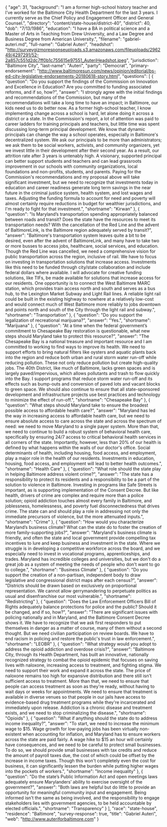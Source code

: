 {
  "age": 31,
  "background": "I am a former high-school history teacher and I've worked for the Baltimore City Health Department for the last 3 years. I currently serve as the Chief Policy and Engagement Officer and General Counsel.",
  "directory": "content/state-house/district-40",
  "district": 40,
  "dob": "7/13/1986",
  "education": "I have a BA in political science and a Master of Arts in Teaching from Drew University, and a Law Degree and Business Degree from American University.",
  "filename": "gabriel-auteri.md",
  "full-name": "Gabriel Auteri",
  "headshot": "http://surveygizmoresponseuploads.s3.amazonaws.com/fileuploads/296249/4297291/52-2a857c551d2dc7ff0b1c755615e97551_AuteriHeadshot.jpeg",
  "jurisdiction": "Baltimore City",
  "last-name": "Auteri",
  "party": "Democrat",
  "primary-endorsement": "http://www.baltimoresun.com/news/opinion/editorial/bs-ed-city-legislative-endorsements-20180618-story.html",
  "questions": [
    {
      "question": "Do you support the findings of the Commission on Innovation and Excellence in Education? Are you committed to funding associated reforms, and if so, how?",
      "answer": "I strongly agree with the initial findings and recommendations of the Commission, but many of the recommendations will take a long time to have an impact; in Baltimore, our kids need us to do better now.   As a former high-school teacher, I know implementing change across a school is hard, let alone doing it across a district or a state. In the Commission's report, a lot of attention was paid to career ladders for training principals and teachers, but little time was spent discussing long-term principal development. We know that dynamic principals can change the way a school operates, especially in Baltimore's decentralized system. We ask our principals to be more than administrators; we ask them to be social workers, activists, and community organizers, yet we invest little in their development after their second year. As a result, our attrition rate after 3 years is untenably high. A visionary, supported principal can better support students and teachers and can lead grassroots improvement in our schools with community organizations, local foundations and non-profits, students, and parents.   Paying for the Commission's recommendations and my proposal above will take significant investment, but we need to recognize that investments today in education and career readiness generate long term savings in the near future in the criminal justice system, health system, and lost wages and taxes. Adjusting the funding formula to account for need and poverty will almost certainly require reductions in budget for wealthier jurisdictions, and I'm ready to fight for that investment.",
      "shortname": "Kirwan"
    },
    {
      "question": "Is Maryland’s transportation spending appropriately balanced between roads and transit? Does the state have the resources to meet its transportation needs? With the cancellation of the Red Line and the advent of BaltimoreLink, is the Baltimore region adequately served by transit?",
      "answer": "Baltimore's transportation system leaves quite a bit to be desired, even after the advent of BaltimoreLink, and many have to take two or more busses to access jobs, healthcare, social services, and education. Though the Red Line was cancelled, we need a comprehensive vision for public transportation across the region, inclusive of rail. We have to focus on investing in transportation solutions that increase access. Investments like this need to be funded through city/state collaboration and include federal dollars where available. I will advocate for creative funding solutions, like TIFs, be made available for solutions that increase access for our residents.   One opportunity is to connect the West Baltimore MARC station, which provides train access north and south and serves as a bus hub, to the Lexington Market Subway and Light Rail lines. A reliable light rail could be built in the existing highway to nowhere at a relatively low-cost and would connect much of West Baltimore more reliably to jobs downtown and points north and south of the City through the light rail and subway.",
      "shortname": "Transportation"
    },
    {
      "question": "Do you support the legalization of recreational marijuana?",
      "answer": "Yes.",
      "shortname": "Marijuana"
    },
    {
      "question": "At a time when the federal government’s commitment to Chesapeake Bay restoration is questionable, what new steps should Maryland take to protect this resource?",
      "answer": "The Chesapeake Bay is a national treasure and important resource and I am committed to working to find ways to improve its health. We need to support efforts to bring natural filters like oysters and aquatic plants back into the region and reduce both urban and rural storm water run-off while reducing pollution. These not only reduce pollution but create high-quality jobs.  The 40th District, like much of Baltimore, lacks green spaces and is largely paved/impervious, which allows pollutants and trash to flow quickly into the Bay. I support programs that reduce storm water run-off and its effects such as bump-outs and conversion of paved lots and vacant blocks to green space. We should also continue to ensure that all state-sponsored development and infrastructure projects use best practices and technology to minimize the effect of run-off.",
      "shortname": "Chesapeake Bay"
    },
    {
      "question": "What steps should Maryland take to ensure the broadest possible access to affordable health care?",
      "answer": "Maryland has led the way in increasing access to affordable health care, but we need to ensure absolute access to care across the state and across the spectrum of need: we need to move Maryland to a single payer system. More than that, we need to continue to build a robust system of behavioral health care, specifically by ensuring 24/7 access to critical behavioral health services in all corners of the state.  Importantly, however, less than 20% of our health is defined by what happens within the walls of our doctor's office. Social determinants of health, including housing, food access, and employment, play a major role in the health of our residents. Investments in education, housing, food access, and employment will lead to better health outcomes.",
      "shortname": "Health Care"
    },
    {
      "question": "What role should the state play in helping Baltimore address violent crime?",
      "answer": "The state has a responsibility to protect its residents and a responsibility to be a part of the solution to violence in Baltimore. Investing in programs like Safe Streets is important, as is supporting implementation of the Consent Decree. But like health, drivers of crime are complex and require more than a police solution; opioid addiction touches almost every family in Baltimore, and joblessness, homelessness, and poverty fuel disconnectedness that drives crime. The state can and should play a role in addressing not only the immediate precursors of violence, but the more attenuated inputs.",
      "shortname": "Crime"
    },
    {
      "question": "How would you characterize Maryland’s business climate? What can the state do to foster the creation of more family-supporting jobs?",
      "answer": "Maryland's business climate is friendly, and often the state and local government provide compelling tax incentives to lure and keep business and investment in the state. Where we struggle is in developing a competitive workforce across the board, and we especially need to invest in vocational programs, apprenticeships, and trades. Maryland has incredible colleges and universities, but we don't do a great job as a system of meeting the needs of people who don't want to go to college.",
      "shortname": "Business Climate"
    },
    {
      "question": "Do you support the creation of a non-partisan, independent body to draw legislative and congressional district maps after each census?",
      "answer": "Districts should be drawn based on exclusively on proportional representation. We cannot allow gerrymandering to perpetuate politics as usual and disenfranchise our most vulnerable.",
      "shortname": "Redistricting"
    },
    {
      "question": "Does the Law Enforcement Officers Bill of Rights adequately balance protections for police and the public? Should it be changed, and if so, how?",
      "answer": "There are significant issues with policing nationally and in Maryland, and the Baltimore Consent Decree shows it. We have to recognize that we ask first responders to put themselves in danger as a matter of course, many of them without a second thought. But we need civilian participation on review boards. We have to end racism in policing and restore the public's trust in law enforcement.",
      "shortname": "LEOBR"
    },
    {
      "question": "What strategy would you adopt to address the opioid addiction and overdose crisis?",
      "answer": "Baltimore City, through its Health Department, has built an innovative, nationally recognized strategy to combat the opioid epidemic that focuses on saving lives with naloxone, increasing access to treatment, and fighting stigma. We need to support their work and expand it across the state. The price of naloxone remains too high for expansive distribution and there still isn't sufficient access to treatment. More than that, we need to ensure that people can access treatment as soon as they're ready, without having to wait days or weeks for appointments. We need to ensure that treatment is available in diverse venues so that people in our jails have access to evidence-based drug treatment programs while they're incarcerated and immediately upon release.  Addiction is a chronic disease and treatment exists, and we need to stop criminalizing the disease.",
      "shortname": "Opioids"
    },
    {
      "question": "What if anything should the state do to address income inequality?",
      "answer": "To start, we need to increase the minimum wage to $15. Wage growth for low-paying jobs has been virtually non-existent when accounting for inflation, and Maryland has to ensure workers across the state are paid fairly. A wage hike to $15 an hour will certainly have consequences, and we need to be careful to protect small businesses. To do so, we should provide small businesses with tax credits and reduce the amount of payroll taxes due, the cost of which could be offset by the increase in income taxes. Though this won't completely even the cost for business, it can significantly lessen the burden while putting higher wages into the pockets of workers.",
      "shortname": "Income inequality"
    },
    {
      "question": "Do the state’s Public Information Act and open meetings laws adequately ensure Marylanders’ ability to exercise oversight of the government?",
      "answer": "Both laws are helpful but do little to provide an opportunity for meaningful community input and engagement. Being informed isn't the same as being involved, and the responsibility to engage stakeholders lies with government agencies, to be held accountable by elected officials.",
      "shortname": "Transparency"
    }
  ],
  "race": "state-house",
  "residence": "Baltimore",
  "survey-response": true,
  "title": "Gabriel Auteri",
  "web": "http://www.auteriforbaltimore.com"
}
